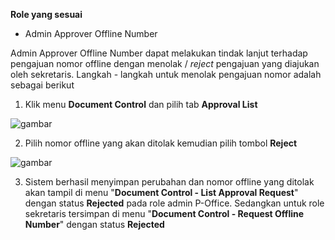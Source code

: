 **Role yang sesuai**

- Admin Approver Offline Number

Admin Approver Offline Number dapat melakukan tindak lanjut terhadap pengajuan nomor offline dengan menolak / *reject* pengajuan  yang diajukan oleh sekretaris. Langkah - langkah untuk menolak pengajuan nomor adalah sebagai berikut

1. Klik menu **Document Control** dan pilih tab **Approval List**

![gambar](SC_AgendaKendali/AG25.png)

2. Pilih nomor offline yang akan ditolak kemudian pilih tombol **Reject**

![gambar](SC_AgendaKendali/AG26.png)

3. Sistem berhasil menyimpan perubahan dan nomor offline yang ditolak akan tampil di menu "**Document Control - List Approval Request**" dengan status **Rejected** pada role admin P-Office. Sedangkan untuk role sekretaris tersimpan di menu "**Document Control - Request Offline Number**" dengan status **Rejected**
